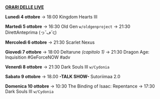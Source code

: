 <u><b>ORARI DELLE LIVE</b></u>

<b>Lunedì 4 ottobre</b>
→ 18:00 Kingdom Hearts III

<b>Martedì 5 ottobre</b> 
→ 16:30 Old Gen <code>w/oldgenproject</code>
→ 21:30 DirettAnteprima (っ˘ڡ˘ς)

<b>Mercoledì 6 ottobre</b>
→ 21:30 Scarlet Nexus

<b>Giovedì 7 ottobre</b>
→ 18:00 Deltarune <i>(capitolo 1)</i>
→ 21:30 Dragon Age: Inquisition #GeForceNOW #adv

<b>Venerdì 8 ottobre</b>
→ 21:30 Dark Souls III <code>w/Cydonia</code>

<b>Sabato 9 ottobre</b>
→ 18.00 <b>-TALK SHOW-</b> Sutoriimaa 2.0

<b>Domenica 10 ottobre</b>
→ 10:30 The Binding of Isaac: Repentance
→ 17:30 Dark Souls III <code>w/Cydonia</code>
